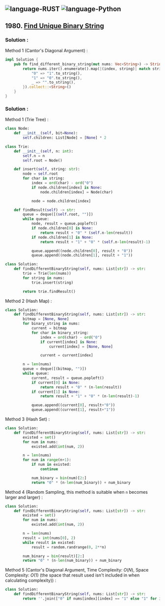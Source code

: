 ![language-RUST](https://img.shields.io/badge/RUST-8d4004?style=for-the-badge&logo=RUST)
![language-Python](https://img.shields.io/badge/Python-ffd43b?style=for-the-badge&logo=PYTHON)
---

## 1980. [Find Unique Binary String](https://leetcode.com/problems/find-unique-binary-string)

### Solution :

Method 1 (Cantor's Diagonal Argument) :
```rust
impl Solution {
    pub fn find_different_binary_string(mut nums: Vec<String>) -> String {
        return nums.iter().enumerate().map(|(index, string)| match string[index..index+1].to_string().as_str() {
            "0" => "1".to_string(),
            "1" => "0".to_string(),
            _ => "".to_string(),
        }).collect::<String>()
    }
}
```

### Solution :

Method 1 (Trie Tree) :
```python
class Node:
    def __init__(self, bit=None):
        self.children: List[Node] = [None] * 2

class Trie:
    def __init__(self, n: int):
        self.n = n
        self.root = Node()

    def insert(self, string: str):
        node = self.root
        for char in string:
            index = ord(char) - ord("0")
            if node.children[index] is None:
                node.children[index] = Node(char)

            node = node.children[index]

    def findResult(self) -> str:
        queue = deque([(self.root, "")])
        while queue:
            node, result = queue.popleft()
            if node.children[0] is None:
                return result + "0" * (self.n-len(result))
            if node.children[1] is None:
                return result + "1" + "0" * (self.n-len(result)-1)

            queue.append((node.children[0], result + "0"))
            queue.append((node.children[1], result + "1"))

class Solution:
    def findDifferentBinaryString(self, nums: List[str]) -> str:
        trie = Trie(len(nums))
        for string in nums:
            trie.insert(string)

        return trie.findResult()
```

Method 2 (Hash Map) :
```python
class Solution:
    def findDifferentBinaryString(self, nums: List[str]) -> str:
        bitmap = [None, None]
        for binary_string in nums:
            current = bitmap
            for char in binary_string:
                index = ord(char) - ord("0")
                if current[index] is None:
                    current[index] = [None, None]

                current = current[index]

        n = len(nums)
        queue = deque([(bitmap, "")])
        while queue:
            current, result = queue.popleft()
            if current[0] is None:
                return result + "0" * (n-len(result))
            if current[1] is None:
                return result + "1" + "0" * (n-len(result)-1)

            queue.append((current[0], result+"0"))
            queue.append((current[1], result+"1"))
```

Method 3 (Hash Set) :
```python
class Solution:
    def findDifferentBinaryString(self, nums: List[str]) -> str:
        existed = set()
        for num in nums:
            existed.add(int(num, 2))

        n = len(nums)
        for num in range(n+1):
            if num in existed:
                continue

            num_binary = bin(num)[2:]
            return "0" * (n-len(num_binary)) + num_binary
```

Method 4 (Random Sampling, this method is suitable when `n` becomes larger and larger) :
```python
class Solution:
    def findDifferentBinaryString(self, nums: List[str]) -> str:
        existed = set()
        for num in nums:
            existed.add(int(num, 2))

        n = len(nums)
        result = int(nums[0], 2)
        while result in existed:
            result = random.randrange(0, 2**n)

        num_binary = bin(result)[2:]
        return "0" * (n-len(num_binary)) + num_binary
```

Method 5 (Cantor's Diagonal Argument, Time Complexity: $O(N)$, Space Complexity: $O(1)$ (the space that result used isn't included in when calculating complexity)) :
```python
class Solution:
    def findDifferentBinaryString(self, nums: List[str]) -> str:
        return ''.join(["0" if nums[index][index] == "1" else "1" for index in range(len(nums))])
```
